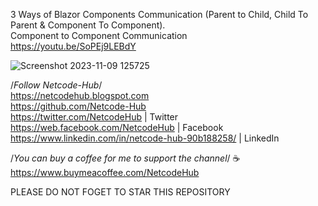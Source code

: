 3 Ways of Blazor Components Communication (Parent to Child, Child To Parent & Component To Component). <br/>
Component to Component Communication <br/>
https://youtu.be/SoPEj9LEBdY <br/>

![Screenshot 2023-11-09 125725](https://github.com/Netcode-Hub/ComponentToComponentCommunication/assets/110794348/4df3b159-7a73-4810-b952-47d1d6329f86)

/*Follow Netcode-Hub*/ <br/>
https://netcodehub.blogspot.com <br/> 
https://github.com/Netcode-Hub <br/>
https://twitter.com/NetcodeHub | Twitter <br/>
https://web.facebook.com/NetcodeHub | Facebook <br/>
https://www.linkedin.com/in/netcode-hub-90b188258/ | LinkedIn <br/>

/*You can buy a coffee for me to support the channel*/ ☕️ <br/>
https://www.buymeacoffee.com/NetcodeHub <br/>

PLEASE DO NOT FOGET TO STAR THIS REPOSITORY<br/>

